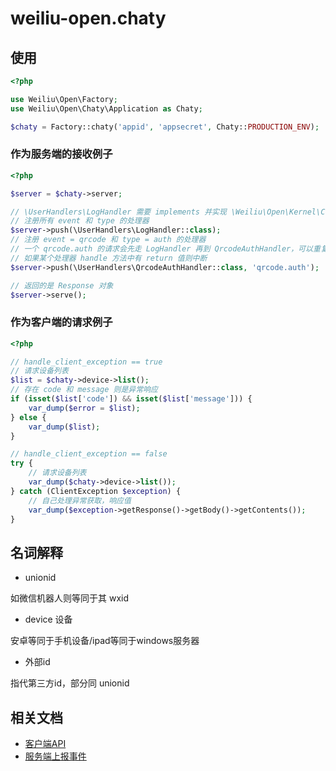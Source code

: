 # weiliu-open.chaty

## 使用

```php
<?php

use Weiliu\Open\Factory;
use Weiliu\Open\Chaty\Application as Chaty;

$chaty = Factory::chaty('appid', 'appsecret', Chaty::PRODUCTION_ENV);
```

### 作为服务端的接收例子

```php
<?php

$server = $chaty->server;

// \UserHandlers\LogHandler 需要 implements 并实现 \Weiliu\Open\Kernel\Contracts\EventHandlerInterface
// 注册所有 event 和 type 的处理器
$server->push(\UserHandlers\LogHandler::class);
// 注册 event = qrcode 和 type = auth 的处理器
// 一个 qrcode.auth 的请求会先走 LogHandler 再到 QrcodeAuthHandler，可以重复追加处理器，同理按注册顺序依次执行.
// 如果某个处理器 handle 方法中有 return 值则中断
$server->push(\UserHandlers\QrcodeAuthHandler::class, 'qrcode.auth');

// 返回的是 Response 对象
$server->serve();
```

### 作为客户端的请求例子

```php
<?php

// handle_client_exception == true
// 请求设备列表
$list = $chaty->device->list();
// 存在 code 和 message 则是异常响应
if (isset($list['code']) && isset($list['message'])) {
    var_dump($error = $list);
} else {
    var_dump($list);
}

// handle_client_exception == false
try {
    // 请求设备列表
    var_dump($chaty->device->list());
} catch (ClientException $exception) {
    // 自己处理异常获取，响应值
    var_dump($exception->getResponse()->getBody()->getContents());
}
```

## 名词解释

- unionid 

如微信机器人则等同于其 wxid

- device 设备

安卓等同于手机设备/ipad等同于windows服务器

- 外部id

指代第三方id，部分同 unionid

## 相关文档

- [客户端API](http://gitlab.v6h5.cn/php/weiliu-open/tree/master/src/Chaty/CLIENT.md)
- [服务端上报事件](http://gitlab.v6h5.cn/php/weiliu-open/tree/master/src/Chaty/SERVER.md)